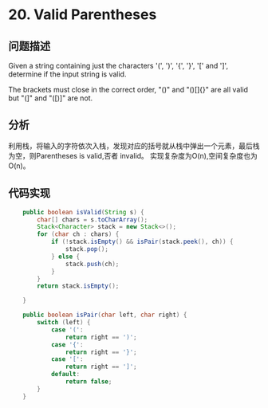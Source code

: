 # 20. Valid Parentheses
## 问题描述
Given a string containing just the characters '(', ')', '{', '}', '[' and ']', determine if the input string is valid.

The brackets must close in the correct order, "()" and "()[]{}" are all valid but "(]" and "([)]" are not.
## 分析
利用栈，将输入的字符依次入栈，发现对应的括号就从栈中弹出一个元素，最后栈为空，则Parentheses is valid,否者 invalid。
实现复杂度为O(n),空间复杂度也为O(n)。
## 代码实现

```java
    public boolean isValid(String s) {
        char[] chars = s.toCharArray();
        Stack<Character> stack = new Stack<>();
        for (char ch : chars) {
            if (!stack.isEmpty() && isPair(stack.peek(), ch)) {
                stack.pop();
            } else {
                stack.push(ch);
            }
        }
        return stack.isEmpty();

    }

    public boolean isPair(char left, char right) {
        switch (left) {
            case '(':
                return right == ')';
            case '{':
                return right == '}';
            case '[':
                return right == ']';
            default:
                return false;
        }
    }
```
